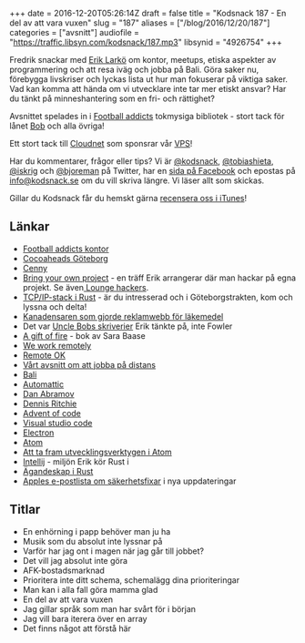 +++
date = 2016-12-20T05:26:14Z
draft = false
title = "Kodsnack 187 - En del av att vara vuxen"
slug = "187"
aliases = ["/blog/2016/12/20/187"]
categories = ["avsnitt"]
audiofile = "https://traffic.libsyn.com/kodsnack/187.mp3"
libsynid = "4926754"
+++

Fredrik snackar med [Erik Larkö](https://twitter.com/eriklarko) om kontor, meetups, etiska aspekter av programmering och att resa iväg och jobba på Bali. Göra saker nu, förebygga livskriser och lyckas lista ut hur man fokuserar på viktiga saker. Vad kan komma att hända om vi utvecklare inte tar mer etiskt ansvar? Har du tänkt på minneshantering som en fri- och rättighet?

Avsnittet spelades in i [Football addicts](https://www.footballaddicts.com/) tokmysiga bibliotek - stort tack för lånet [Bob](https://twitter.com/b0bben) och alla övriga!

Ett stort tack till [Cloudnet](http://www.cloudnet.se) som sponsrar vår [VPS](http://en.wikipedia.org/wiki/Virtual_private_server)!

Har du kommentarer, frågor eller tips? Vi är [@kodsnack](https://www.twitter.com/kodsnack), [@tobiashieta](https://www.twitter.com/tobiashieta), [@iskrig](https://www.twitter.com/iskrig) och [@bjoreman](https://www.twitter.com/bjoreman) på Twitter, har en [sida på Facebook](https://www.facebook.com/kodsnack) och epostas på [info@kodsnack.se](mailto:info@kodsnack.se) om du vill skriva längre. Vi läser allt som skickas.

Gillar du Kodsnack får du hemskt gärna [recensera oss i iTunes](http://itunes.apple.com/se/podcast/kodsnack/id561631498?l=en)!

## Länkar ##
* [Football addicts kontor](http://blog.footballaddicts.com/the-worlds-best-office/)
* [Cocoaheads Göteborg](https://www.meetup.com/cocoaheads-goteborg/)
* [Cenny](https://twitter.com/Cennydavidsson)
* [Bring your own project](https://www.meetup.com/Bring-Your-Own-Project-Gothenburg/) - en träff Erik arrangerar där man hackar på egna projekt. Se även[ Lounge hackers](https://www.meetup.com/Goteborg-Lounge-Hackers/).
* [TCP/IP-stack i Rust](https://www.meetup.com/Bring-Your-Own-Project-Gothenburg/events/236050059/) - är du intresserad och i Göteborgstrakten, kom och lyssna och delta!
* [Kanadensaren som gjorde reklamwebb för läkemedel](https://medium.freecodecamp.com/the-code-im-still-ashamed-of-e4c021dff55e#.izwqp96lz)
* Det var [Uncle Bobs skriverier](http://blog.cleancoder.com/uncle-bob/2014/11/15/WeRuleTheWorld.html) Erik tänkte på, inte Fowler
* [A gift of fire](https://www.amazon.com/Gift-Fire-Ethical-Computing-Technology/dp/0132492679) - bok av Sara Baase
* [We work remotely](https://weworkremotely.com/)
* [Remote OK](https://remoteok.io/)
* [Vårt avsnitt om att jobba på distans](https://kodsnack.se/164/)
* [Bali](https://en.wikipedia.org/wiki/Bali)
* [Automattic](https://automattic.com/)
* [Dan Abramov](https://twitter.com/dan_abramov?lang=sv)
* [Dennis Ritchie](https://en.wikipedia.org/wiki/Dennis_Ritchie)
* [Advent of code](http://adventofcode.com/)
* [Visual studio code](https://code.visualstudio.com/)
* [Electron](http://electron.atom.io/)
* [Atom](https://atom.io/)
* [Att ta fram utvecklingsverktygen i Atom](https://discuss.atom.io/t/how-to-make-developer-tools-appear/16232)
* [Intellij](https://en.wikipedia.org/wiki/IntelliJ_IDEA) - miljön Erik kör Rust i
* [Ägandeskap i Rust](https://doc.rust-lang.org/book/ownership.html)
* [Apples e-postlista om säkerhetsfixar](https://lists.apple.com/mailman/listinfo/security-announce/) i nya uppdateringar

## Titlar ##
* En enhörning i papp behöver man ju ha
* Musik som du absolut inte lyssnar på
* Varför har jag ont i magen när jag går till jobbet?
* Det vill jag absolut inte göra
* AFK-bostadsmarknad
* Prioritera inte ditt schema, schemalägg dina prioriteringar
* Man kan i alla fall göra mamma glad
* En del av att vara vuxen
* Jag gillar språk som man har svårt för i början
* Jag vill bara iterera över en array
* Det finns något att förstå här